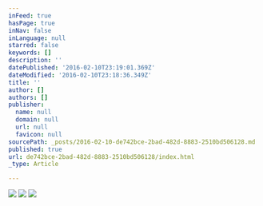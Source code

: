 ```yaml
---
inFeed: true
hasPage: true
inNav: false
inLanguage: null
starred: false
keywords: []
description: ''
datePublished: '2016-02-10T23:19:01.369Z'
dateModified: '2016-02-10T23:18:36.349Z'
title: ''
author: []
authors: []
publisher:
  name: null
  domain: null
  url: null
  favicon: null
sourcePath: _posts/2016-02-10-de742bce-2bad-482d-8883-2510bd506128.md
published: true
url: de742bce-2bad-482d-8883-2510bd506128/index.html
_type: Article

---
```

![](https://the-grid-user-content.s3-us-west-2.amazonaws.com/80bfc1b5-62bc-4c3f-b912-006fcae40bfd.JPG)
![](https://the-grid-user-content.s3-us-west-2.amazonaws.com/e517d6c5-0619-4ab1-bcd3-8338b4747e34.JPG)
![](https://the-grid-user-content.s3-us-west-2.amazonaws.com/d9815846-26e6-4de2-b816-270bc17cbe47.jpg)